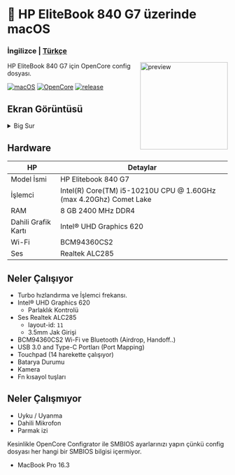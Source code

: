 <!-- omit in toc -->
#  HP EliteBook 840 G7 üzerinde macOS

<h3> 
    İngilizce |
    <a href="https://github.com/relaxewdy/HP-EliteBook-840-G7-Hackintosh/edit/main/README-tr.md">Türkçe</a>
</h3>

<img align="right" src="https://i.loli.net/2021/02/17/KqIEFsp6SjneLTY.png" width="200px" alt="preview">

HP EliteBook 840 G7 için OpenCore config dosyası.

[![macOS](https://img.shields.io/badge/macOS-11.2-orange)](https://www.apple.com/tr/macos/big-sur/)
[![OpenCore](https://img.shields.io/badge/OpenCore-0.6.6-9cf)](https://github.com/acidanthera/OpenCorePkg)
[![release](https://img.shields.io/badge/download-lastest%20version-blue.svg)](https://github.com/relaxewdy/HP-EliteBook-840-G7-Hackintosh/releases)

## Ekran Görüntüsü
<details>
<summary>Big Sur</summary>

![](https://i.loli.net/2021/02/17/5AmDMFQ4qE9TtrV.png)

</details>

<!-- omit in toc -->
## Hardware

| **HP** | Detaylar                                                 |
| ------------------- | ------------------------------------------- |
| Model İsmi     | HP Elitebook 840 G7      |
| İşlemci              | Intel(R) Core(TM) i5-10210U CPU @ 1.60GHz (max 4.20Ghz) Comet Lake             |
| RAM           | 8 GB 2400 MHz DDR4    |
| Dahili Grafik Kartı | Intel® UHD Graphics 620                     |
| Wi-Fi             | BCM94360CS2 |
| Ses      | Realtek ALC285                       |

## Neler Çalışıyor

- Turbo hızlandırma ve İşlemci frekansı.
- Intel® UHD Graphics 620
  - Parlaklık Kontrolü
- Ses Realtek ALC285 
  - layout-id: `11`
  - 3.5mm Jak Girişi
- BCM94360CS2 Wi-Fi ve Bluetooth (Airdrop, Handoff..)
- USB 3.0 and Type-C Portları (Port Mapping)
- Touchpad (14 harekette çalışıyor)
- Batarya Durumu
- Kamera
- Fn kısayol tuşları

## Neler Çalışmıyor

- Uyku / Uyanma
- Dahili Mikrofon
- Parmak izi
 
Kesinlikle OpenCore Configrator ile SMBIOS ayarlarınızı yapın çünkü config dosyası her hangi bir SMBIOS bilgisi içermiyor.
 - MacBook Pro 16.3
